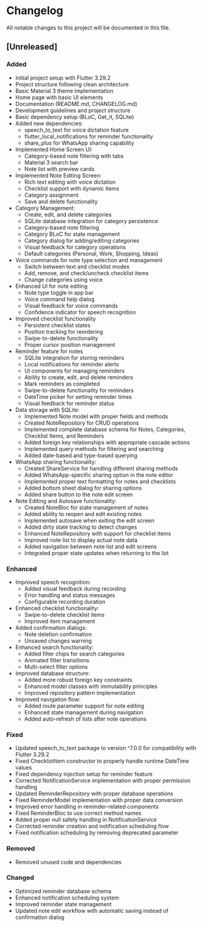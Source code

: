 # Changelog

All notable changes to this project will be documented in this file.

## [Unreleased]

### Added
- Initial project setup with Flutter 3.29.2
- Project structure following clean architecture
- Basic Material 3 theme implementation
- Home page with basic UI elements
- Documentation (README.md, CHANGELOG.md)
- Development guidelines and project structure
- Basic dependency setup (BLoC, Get_it, SQLite)
- Added new dependencies:
  - speech_to_text for voice dictation feature
  - flutter_local_notifications for reminder functionality
  - share_plus for WhatsApp sharing capability
- Implemented Home Screen UI:
  - Category-based note filtering with tabs
  - Material 3 search bar
  - Note list with preview cards
- Implemented Note Editing Screen:
  - Rich text editing with voice dictation
  - Checklist support with dynamic items
  - Category assignment
  - Save and delete functionality
- Category Management:
  - Create, edit, and delete categories
  - SQLite database integration for category persistence
  - Category-based note filtering
  - Category BLoC for state management
  - Category dialog for adding/editing categories
  - Visual feedback for category operations
  - Default categories (Personal, Work, Shopping, Ideas)
- Voice commands for note type selection and management
  - Switch between text and checklist modes
  - Add, remove, and check/uncheck checklist items
  - Change categories using voice
- Enhanced UI for note editing
  - Note type toggle in app bar
  - Voice command help dialog
  - Visual feedback for voice commands
  - Confidence indicator for speech recognition
- Improved checklist functionality
  - Persistent checklist states
  - Position tracking for reordering
  - Swipe-to-delete functionality
  - Proper cursor position management
- Reminder feature for notes
  - SQLite integration for storing reminders
  - Local notifications for reminder alerts
  - UI components for managing reminders
  - Ability to create, edit, and delete reminders
  - Mark reminders as completed
  - Swipe-to-delete functionality for reminders
  - DateTime picker for setting reminder times
  - Visual feedback for reminder status
- Data storage with SQLite:
  - Implemented Note model with proper fields and methods
  - Created NoteRepository for CRUD operations
  - Implemented complete database schema for Notes, Categories, Checklist Items, and Reminders
  - Added foreign key relationships with appropriate cascade actions
  - Implemented query methods for filtering and searching
  - Added date-based and type-based querying
- WhatsApp sharing functionality:
  - Created ShareService for handling different sharing methods
  - Added WhatsApp-specific sharing option in the note editor
  - Implemented proper text formatting for notes and checklists
  - Added bottom sheet dialog for sharing options
  - Added share button to the note edit screen
- Note Editing and Autosave functionality:
  - Created NoteBloc for state management of notes
  - Added ability to reopen and edit existing notes
  - Implemented autosave when exiting the edit screen
  - Added dirty state tracking to detect changes
  - Enhanced NoteRepository with support for checklist items
  - Improved note list to display actual note data
  - Added navigation between note list and edit screens
  - Integrated proper state updates when returning to the list

### Enhanced
- Improved speech recognition:
  - Added visual feedback during recording
  - Error handling and status messages
  - Configurable recording duration
- Enhanced checklist functionality:
  - Swipe-to-delete checklist items
  - Improved item management
- Added confirmation dialogs:
  - Note deletion confirmation
  - Unsaved changes warning
- Enhanced search functionality:
  - Added filter chips for search categories
  - Animated filter transitions
  - Multi-select filter options
- Improved database structure:
  - Added more robust foreign key constraints
  - Enhanced model classes with immutability principles
  - Improved repository pattern implementation
- Improved navigation flow:
  - Added route parameter support for note editing
  - Enhanced state management during navigation
  - Added auto-refresh of lists after note operations

### Fixed
- Updated speech_to_text package to version ^7.0.0 for compatibility with Flutter 3.29.2
- Fixed ChecklistItem constructor to properly handle runtime DateTime values
- Fixed dependency injection setup for reminder feature
- Corrected NotificationService implementation with proper permission handling
- Updated ReminderRepository with proper database operations
- Fixed ReminderModel implementation with proper data conversion
- Improved error handling in reminder-related components
- Fixed ReminderBloc to use correct method names
- Added proper null safety handling in NotificationService
- Corrected reminder creation and notification scheduling flow
- Fixed notification scheduling by removing deprecated parameter

### Removed
- Removed unused code and dependencies 

### Changed
- Optimized reminder database schema
- Enhanced notification scheduling system
- Improved reminder state management 
- Updated note edit workflow with automatic saving instead of confirmation dialog 